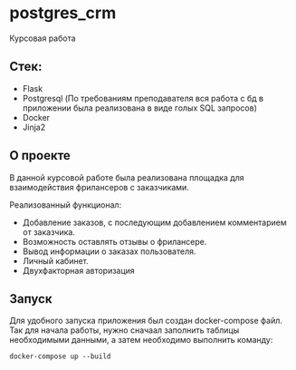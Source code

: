 # postgres_crm
Курсовая работа

## Стек: 
-  Flask
-  Postgresql (По требованиям преподавателя вся работа с бд в приложении была реализована в виде голых SQL запросов)
-  Docker
-  Jinja2

## О проекте
В данной курсовой работе была реализована площадка для взаимодействия фрилансеров с заказчиками.

Реализованный функционал: 
- Добавление заказов, с последующим добавлением комментарием от заказчика.
- Возможность оставлять отзывы о фрилансере.
- Вывод информации о заказах пользователя.
- Личный кабинет.
- Двухфакторная авторизация

## Запуск

Для удобного запуска приложения был создан docker-compose файл. Так для начала работы, нужно сначаал заполнить таблицы необходимыми данными, а затем необходимо выполнить команду:

```docker-compose up --build``` 
